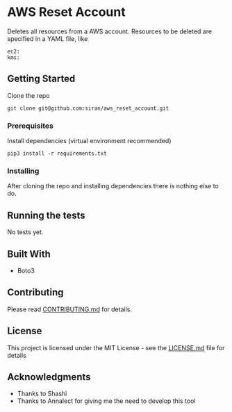 # AWS Reset Account

Deletes all resources from a AWS account.
Resources to be deleted are specified in a YAML file, like
```
ec2:
kms:
```

## Getting Started

Clone the repo
```
git clone git@github.com:siran/aws_reset_account.git
```

### Prerequisites

Install dependencies (virtual environment recommended)
```
pip3 install -r requirements.txt
```

### Installing

After cloning the repo and installing dependencies there is nothing else to do.


## Running the tests

No tests yet.


## Built With

* Boto3

## Contributing

Please read [CONTRIBUTING.md](CONTRIBUTING.md) for details.


## License

This project is licensed under the MIT License - see the [LICENSE.md](LICENSE.md) file for details

## Acknowledgments

* Thanks to Shashi
* Thanks to Annalect for giving me the need to develop this tool

